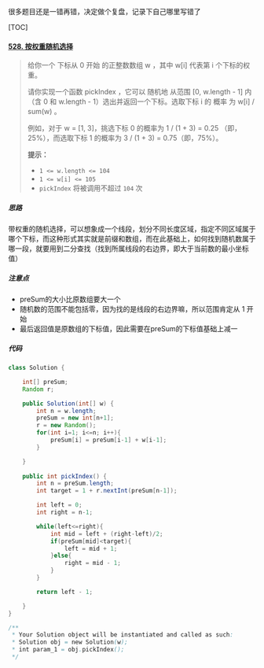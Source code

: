 很多题目还是一错再错，决定做个复盘，记录下自己哪里写错了



[TOC]

#### [528. 按权重随机选择](https://leetcode-cn.com/problems/random-pick-with-weight/)

> 给你一个 下标从 0 开始 的正整数数组 w ，其中 w[i] 代表第 i 个下标的权重。
>
> 请你实现一个函数 pickIndex ，它可以 随机地 从范围 [0, w.length - 1] 内（含 0 和 w.length - 1）选出并返回一个下标。选取下标 i 的 概率 为 w[i] / sum(w) 。
>
> 例如，对于 w = [1, 3]，挑选下标 0 的概率为 1 / (1 + 3) = 0.25 （即，25%），而选取下标 1 的概率为 3 / (1 + 3) = 0.75（即，75%）。
>
> 
>
> **提示：**
>
> - `1 <= w.length <= 104`
>- `1 <= w[i] <= 105`
> - `pickIndex` 将被调用不超过 `104` 次



##### 思路

带权重的随机选择，可以想象成一个线段，划分不同长度区域，指定不同区域属于哪个下标，而这种形式其实就是前缀和数组，而在此基础上，如何找到随机数属于哪一段，就要用到二分查找（找到所属线段的右边界，即大于当前数的最小坐标值）



##### 注意点

- preSum的大小比原数组要大一个
- 随机数的范围不能包括零，因为找的是线段的右边界嘛，所以范围肯定从 1 开始
- 最后返回值是原数组的下标值，因此需要在preSum的下标值基础上减一



##### 代码

```java
class Solution {

    int[] preSum;
    Random r;

    public Solution(int[] w) {
        int n = w.length;
        preSum = new int[n+1];
        r = new Random();
        for(int i=1; i<=n; i++){
            preSum[i] = preSum[i-1] + w[i-1];
        }

    }
    
    public int pickIndex() {
        int n = preSum.length;
        int target = 1 + r.nextInt(preSum[n-1]);

        int left = 0;
        int right = n-1;

        while(left<=right){
            int mid = left + (right-left)/2;
            if(preSum[mid]<target){
                left = mid + 1;
            }else{
                right = mid - 1;
            }
        }

        return left - 1;

    }
}

/**
 * Your Solution object will be instantiated and called as such:
 * Solution obj = new Solution(w);
 * int param_1 = obj.pickIndex();
 */
```
